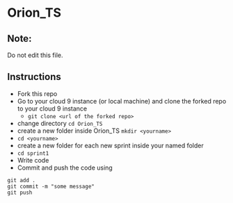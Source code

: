 # Orion_TS

## Note:

Do not edit this file.

## Instructions

- Fork this repo
- Go to your cloud 9 instance (or local machine) and clone the forked repo to your cloud 9 instance
    - ```git clone <url of the forked repo>```
- change directory ```cd Orion_TS```
- create a new folder inside Orion_TS ```mkdir <yourname>```
- ```cd <yourname>```
- create a new folder for each new sprint inside your named folder
- ```cd sprint1```
- Write code
- Commit and push the code using

```
git add .
git commit -m "some message"
git push
```
